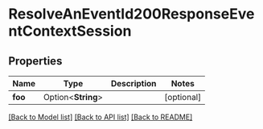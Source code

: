 # ResolveAnEventId200ResponseEventContextSession

## Properties

Name | Type | Description | Notes
------------ | ------------- | ------------- | -------------
**foo** | Option<**String**> |  | [optional]

[[Back to Model list]](../README.md#documentation-for-models) [[Back to API list]](../README.md#documentation-for-api-endpoints) [[Back to README]](../README.md)


